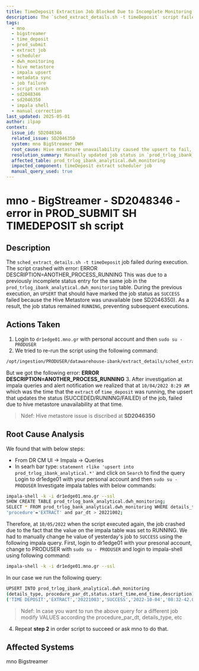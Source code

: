 ```yaml
---
title: TimeDeposit Extraction Job Blocked Due to Incomplete Monitoring Status Entry
description: The `sched_extract_details.sh -t timeDeposit` script failed due to a previously incomplete job status entry in `dwh_monitoring` caused by Hive metastore downtime during an upsert; resolved by manually correcting the status in Impala.
tags:
  - mno
  - bigstreamer
  - time_deposit
  - prod_submit
  - extract job
  - scheduler
  - dwh_monitoring
  - hive metastore
  - impala upsert
  - metadata sync
  - job failure
  - script crash
  - sd2048346
  - sd2046350
  - impala shell
  - manual correction
last_updated: 2025-05-01
author: ilpap
context:
  issue_id: SD2048346
  related_issue: SD2046350
  system: mno BigStreamer DWH
  root_cause: Hive metastore unavailability caused the upsert to fail, leaving the monitoring status in RUNNING, blocking re-execution
  resolution_summary: Manually updated job status in `prod_trlog_ibank_analytical.dwh_monitoring` to SUCCESS, allowing the script to rerun
  affected_table: prod_trlog_ibank_analytical.dwh_monitoring
  impacted_component: timeDeposit extract scheduler job
  manual_query_used: true
---
```

# mno - BigStreamer - SD2048346 - error in PROD_SUBMIT SH TIMEDEPOSIT sh script
## Description
The `sched_extract_details.sh -t timeDeposit` job failed during execution. The script crashed with error: ERROR DESCRIPTION=ANOTHER_PROCESS_RUNNING
This was due to a previously incomplete status entry for the same job in the `prod_trlog_ibank_analytical.dwh_monitoring` table. During the previous execution, an `UPSERT` that should have marked the job status as `SUCCESS` failed because the Hive Metastore was unavailable (see SD2046350). As a result, the job status remained `RUNNING`, preventing subsequent executions.
## Actions Taken
1. Login to `dr1edge01.mno.gr` with personal account and then `sudo su - PRODUSER`
2. We tried to re-run the script using the following command:
```bash
/opt/ingestion/PRODUSER/datawarehouse-ibank/extract_details/sched_extract_details.sh -t timeDeposit
```
But we got the following error:
**ERROR DESCRIPTION=ANOTHER_PROCESS_RUNNING**
3. After investigation at impala queries and alert notification we realized that at `10/04/2022 8:29 AM` which was the time that the `extract` of `time_deposit` was running, the upsert that updates the status (SUCCEDED/RUNINNG/FAILED) of the job, failed due to hive metastore unavailability at that time. 
> Ndef: Hive metastore issue is discribed at **SD2046350**
## Root Cause Analysis
We found that with below steps:
- From DR CM UI -> Impala -> Queries 
- In searh bar type: `statement rlike 'upsert into prod_trlog_ibank_analytical.*'` and click on `Search` to find the query
Login to dr1edge01 with your personal account and then `sudo su - PRODUSER`
Investigate impala tables with below commands:
```bash
impala-shell -k -i dr1edge01.mno.gr --ssl
SHOW CREATE TABLE prod_trlog_bank_analytical.dwh_monitoring;
SELECT * FROM prod_trlog_bank_analytical.dwh_monitoring WHERE details_type='TIME_DEPOSIT' and
'procedure'='EXTRACT' and par_dt > 20221002;
```
Therefore, at `10/05/2022` when the script executed again, the job crashed due to the fact that the value on the impala table was set to RUNNING. 
We had to manually change he value of yesterday's job to `SUCCESS` using the following impala query.
First, login to dr1edge01 with your presonal account, change to PRODUSER with `sudo su - PRODUSER` and login to impala-shell using following command:
```bash
impala-shell -k -i dr1edge01.mno.gr --ssl
```
In our case we run the following query:
```bash
UPSERT INTO prod_trlog_ibank_analytical.dwh_monitoring
(details_type, procedure_par_dt,status.start_time,end_time,description) VALUES
('TIME DEPOSIT','EXTRACT','20221003','SUCCESS','2022-10-04','08:32-42.000','2022-10-04','08-39:21.000',")
```
> Ndef: In case you want to run the above query for a different job modify VALUES according the procedure_par_dt, details_type, etc
4. Repeat **step 2** in order script to succeed or ask mno to do that.
## Affected Systems
mno Bigstreamer